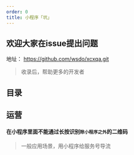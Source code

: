 ```yaml
---
order: 0
title: 小程序「坑」
---
```



## 欢迎大家在issue提出问题
地址： https://github.com/wsdo/xcxqa.git
> 收录后，帮助更多的开发者

## 目录
## 运营
#### 在小程序里面不能通过长按识别`除小程序之外`的二维码
> 一般应用场景，用小程序给服务号导流
